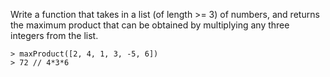 Write a function that takes in a list (of length >= 3) of numbers, and returns the maximum product that can be obtained by multiplying any three integers from the list.

```
> maxProduct([2, 4, 1, 3, -5, 6])
> 72 // 4*3*6
```